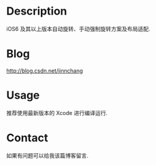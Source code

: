 # Description
iOS6 及其以上版本自动旋转、手动强制旋转方案及布局适配.

# Blog
http://blog.csdn.net/jinnchang

# Usage
推荐使用最新版本的 Xcode 进行编译运行.

# Contact
如果有问题可以给我该篇博客留言.